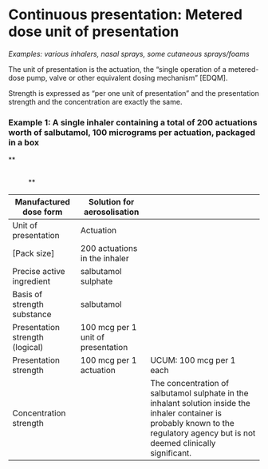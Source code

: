 # Continuous presentation: Metered dose unit of presentation

_Examples: various inhalers, nasal sprays, some cutaneous sprays/foams_

The unit of presentation is the actuation, the “single operation of a metered-dose pump, valve or other equivalent dosing mechanism” \[EDQM].

Strength is expressed as “per one unit of presentation” and the presentation strength and the concentration are exactly the same.

### Example 1: A single inhaler containing a total of 200 actuations worth of salbutamol, 100 micrograms per actuation, packaged in a box

\*\*

<figure><img src="../../../../../../authoring/pharmaceutical-and-biologic-product/images/304775951.jpg" alt=""><figcaption><p>**</p></figcaption></figure>

| Manufactured dose form          | Solution for aerosolisation        |                                                                                                                                                                                     |
| ------------------------------- | ---------------------------------- | ----------------------------------------------------------------------------------------------------------------------------------------------------------------------------------- |
| Unit of presentation            | Actuation                          |                                                                                                                                                                                     |
| \[Pack size]                    | 200 actuations in the inhaler      |                                                                                                                                                                                     |
| Precise active ingredient       | salbutamol sulphate                |                                                                                                                                                                                     |
| Basis of strength substance     | salbutamol                         |                                                                                                                                                                                     |
| Presentation strength (logical) | 100 mcg per 1 unit of presentation |                                                                                                                                                                                     |
| Presentation strength           | 100 mcg per 1 actuation            | UCUM: 100 mcg per 1 each                                                                                                                                                            |
| Concentration strength          |                                    | The concentration of salbutamol sulphate in the inhalant solution inside the inhaler container is probably known to the regulatory agency but is not deemed clinically significant. |
